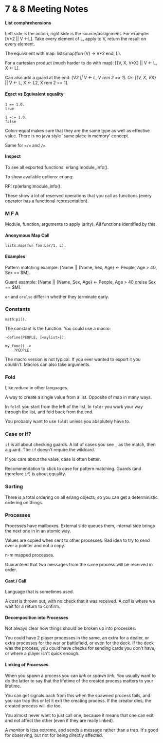 # 7 & 8 Meeting Notes
#### List comphrehensions
Left side is the action, right side is the source/assignment. For example:
	[V*2 || V <-L].
Take every element of L, apply to V, return the result on every element.

The equivalent with map:
	lists:map(fun (V) -> V*2 end, L).

For a cartesian product (much harder to do with map):
	[{V, X, V*X} || V <- L, X <- L].

Can also add a guard at the end:
	[V*2 || V <- L, V rem 2 == 1].
Or:
	[{V, X, V*X} || V <- L, X <- L2, X rem 2 == 1].


#### Exact vs Equivalent equality
	1 == 1.0.
	true

	1 =:= 1.0.
	false

Colon-equal makes sure that they are the same type as well as effective value. There is no java style 'same place in memory' concept.

Same for `=/=` and `/=`.

#### Inspect

To see all exported functions:
	erlang:module_info().

To show available options:
	erlang:<tab>

RP:
	rp(erlang:module_info().

These show a lot of reserved operations that you call as functions (every operator has a functional representation).

### M F A

Module, function, arguments to apply (arity). All functions identified by this.

#### Anonymous Map Call

	lists:map(fun foo:bar/1, L).

#### Examples

Pattern matching example:
	[Name || {Name, Sex, Age} <- People, Age > 40, Sex == $M].

Guard example:
	[Name || {Name, Sex, Age} <- People, Age > 40  orelse Sex == $M].

`or` and `orelse` differ in whether they terminate early.

### Constants

	math:pi().

The constant is the function. You could use a macro:

	-define(PEOPLE, [<mylist>]).

	my_func() ->
		?PEOPLE.

The macro version is not typical. If you ever wanted to export it you couldn't. Macros can also take arguments.

### Fold

Like *reduce* in other languages.

A way to create a single value from a list. Opposite of map in many ways.

In `foldl` you start from the left of the list. In `foldr` you work your way through the list, and fold back from the end.

You probably want to use `foldl` unless you absolutely have to.

### Case or If?

`if` is all about checking guards. A lot of cases you see `_` as the match, then a guard. Tbe `if` doesn't require the wildcard.

If you care about the value, case is often better.

Recommendation to stick to case for pattern matching. Guards (and therefore `if`) is about equality.

### Sorting

There is a total ordering on all erlang objects, so you can get a deterministic ordering on things.

### Processes

Processes have mailboxes. External side queues them, internal side brings the next one in in an atomic way.

Values are copied when sent to other processes. Bad idea to try to send over a pointer and not a copy.

n-m mapped processes.

Guaranteed that two messages from the same process will be received in order.

#### Cast / Call

Language that is sometimes used.

A *cast* is thrown out, with no check that it was received. A *call* is where we wait for a return to confirm.

#### Decomposition into Processes

Not always clear how things should be broken up into processes.

You could have 2 player processes in the same, an extra for a dealer, or extra processes for the war or battlefield, or even for the deck. If the deck was the process, you could have checks for sending cards you don't have, or where a player isn't quick enough.

#### Linking of Processes

When you spawn a process you can *link* or *spawn link*. You usually want to do the latter to say that the lifetime of the created process matters to your lifetime.

You can get signals back from this when the spawned process fails, and you can trap this or let it exit the creating process. If the creator dies, the created process will die too.

You almost never want to just call one, because it means that one can exit and not affect the other (even if they are really linked).

A *monitor* is less extreme, and sends a message rather than a trap. It's good for observing, but not for being directly affected.
